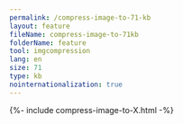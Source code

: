 ```yaml
---
permalink: /compress-image-to-71-kb
layout: feature
fileName: compress-image-to-71kb
folderName: feature
tool: imgcompression
lang: en
size: 71
type: kb
nointernationalization: true
---
```

{%- include compress-image-to-X.html -%}
      